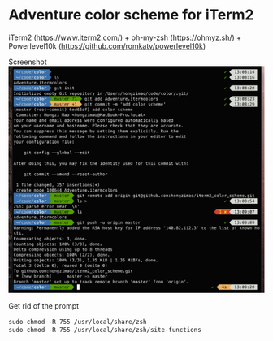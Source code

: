 # Adventure color scheme for iTerm2

iTerm2 (https://www.iterm2.com/) + oh-my-zsh (https://ohmyz.sh/) + Powerlevel10k (https://github.com/romkatv/powerlevel10k)

Screenshot 
![Demo](https://raw.githubusercontent.com/hongzimao/iterm2_color_scheme/master/demo.png)

Get rid of the prompt
```
sudo chmod -R 755 /usr/local/share/zsh
sudo chmod -R 755 /usr/local/share/zsh/site-functions
```
